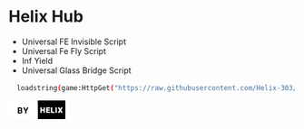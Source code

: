 # Helix Hub

* Universal FE Invisible Script
* Universal Fe Fly Script
* Inf Yield
* Universal Glass Bridge Script

```bash
  loadstring(game:HttpGet("https://raw.githubusercontent.com/Helix-303/Helix-Hub/refs/heads/main/helixhub.lua"))()
```

<img src="https://raw.githubusercontent.com/Helix-303/ChatLink/refs/heads/main/.resimler/logo.png" alt="ChatLink Logo" width="100"/>
